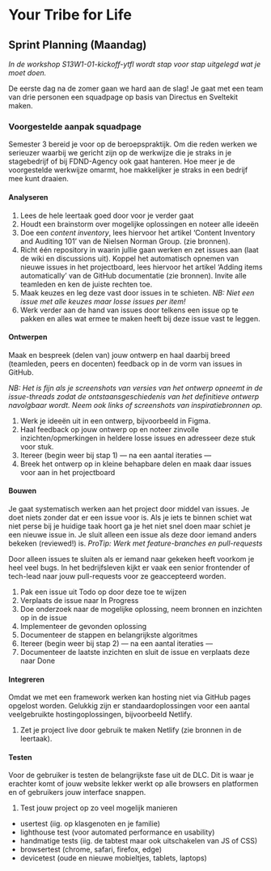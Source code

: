 # Your Tribe for Life

## Sprint Planning (Maandag)

*In de workshop S13W1-01-kickoff-ytfl wordt stap voor stap uitgelegd wat je moet doen.*

De eerste dag na de zomer gaan we hard aan de slag! Je gaat met een team van drie personen een squadpage op basis van Directus en Sveltekit maken.

### Voorgestelde aanpak squadpage
Semester 3 bereid je voor op de beroepspraktijk. Om die reden werken we serieuzer waarbij we gericht zijn op de werkwijze die je straks in je stagebedrijf of bij FDND-Agency ook gaat hanteren. Hoe meer je de voorgestelde werkwijze omarmt, hoe makkelijker je straks in een bedrijf mee kunt draaien.

#### Analyseren

1. Lees de hele leertaak goed door voor je verder gaat
2. Houdt een brainstorm over mogelijke oplossingen en noteer alle ideeën
3. Doe een *content inventory*, lees hiervoor het artikel ‘Content Inventory and Auditing 101’ van de Nielsen Norman Group. (zie bronnen).
3. Richt één repository in waarin jullie gaan werken en zet issues aan (laat de wiki en discussions uit). Koppel het automatisch opnemen van nieuwe issues in het projectboard, lees hiervoor het artikel ‘Adding items automatically’ van de GitHub documentatie (zie bronnen). Invite alle teamleden en ken de juiste rechten toe.
4. Maak keuzes en leg deze vast door issues in te schieten. *NB: Niet een issue met alle keuzes maar losse issues per item!*
5. Werk verder aan de hand van issues door telkens een issue op te pakken en alles wat ermee te maken heeft bij deze issue vast te leggen.

#### Ontwerpen
Maak en bespreek (delen van) jouw ontwerp en haal daarbij breed (teamleden, peers en docenten) feedback op in de vorm van issues in GitHub.

*NB: Het is fijn als je screenshots van versies van het ontwerp opneemt in de issue-threads zodat de ontstaansgeschiedenis van het definitieve ontwerp navolgbaar wordt. Neem ook links of screenshots van inspiratiebronnen op.*

1. Werk je ideeën uit in een ontwerp, bijvoorbeeld in Figma.
2. Haal feedback op jouw ontwerp op en noteer zinvolle inzichten/opmerkingen in heldere losse issues en adresseer deze stuk voor stuk.
4. Itereer (begin weer bij stap 1)
— na een aantal iteraties —
5. Breek het ontwerp op in kleine behapbare delen en maak daar issues voor aan in het projectboard

#### Bouwen
Je gaat systematisch werken aan het project door middel van issues. Je doet niets zonder dat er een issue voor is. Als je iets te binnen schiet wat niet perse bij je huidige taak hoort ga je het niet snel doen maar schiet je een nieuwe issue in. Je sluit alleen een issue als deze door iemand anders bekeken (reviewed!) is. *ProTip: Werk met feature-branches en pull-requests*

Door alleen issues te sluiten als er iemand naar gekeken heeft voorkom je heel veel bugs. In het bedrijfsleven kijkt er vaak een senior frontender of tech-lead naar jouw pull-requests voor ze geaccepteerd worden.

1. Pak een issue uit Todo op door deze toe te wijzen
2. Verplaats de issue naar In Progress
3. Doe onderzoek naar de mogelijke oplossing, neem bronnen en inzichten op in de issue
4. Implementeer de gevonden oplossing
5. Documenteer de stappen en belangrijkste algoritmes
6. Itereer (begin weer bij stap 2)
— na een aantal iteraties —
7. Documenteer de laatste inzichten en sluit de issue en verplaats deze naar Done

#### Integreren
Omdat we met een framework werken kan hosting niet via GitHub pages opgelost worden. Gelukkig zijn er standaardoplossingen voor een aantal veelgebruikte hostingoplossingen, bijvoorbeeld Netlify.

1. Zet je project live door gebruik te maken Netlify (zie bronnen in de leertaak).

#### Testen
Voor de gebruiker is testen de belangrijkste fase uit de DLC. Dit is waar je erachter komt of jouw website lekker werkt op alle browsers en platformen en of gebruikers jouw interface snappen.

1. Test jouw project op zo veel mogelijk manieren
  - usertest (iig. op klasgenoten en je familie)
  - lighthouse test (voor automated performance en usability)
  - handmatige tests (iig. de tabtest maar ook uitschakelen van JS of CSS)
  - browsertest (chrome, safari, firefox, edge)
  - devicetest (oude en nieuwe mobieltjes, tablets, laptops)

